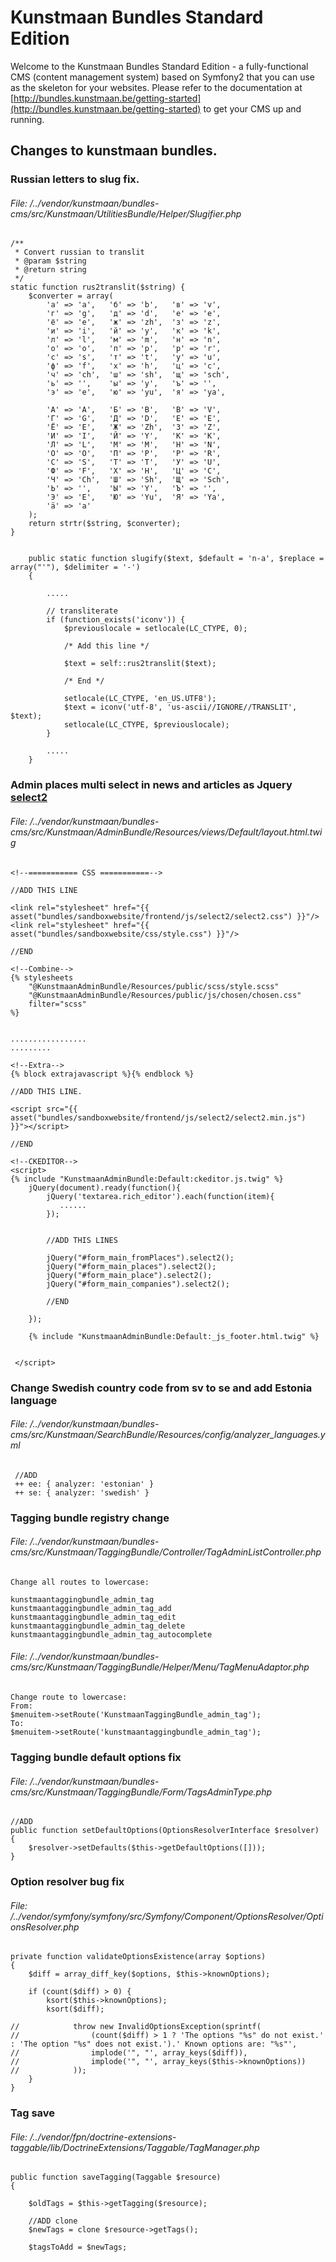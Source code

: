 Kunstmaan Bundles Standard Edition
==================================

Welcome to the Kunstmaan Bundles Standard Edition - a fully-functional CMS (content management system) based on Symfony2 that you can use as the skeleton for your websites. Please refer to the documentation at [http://bundles.kunstmaan.be/getting-started](http://bundles.kunstmaan.be/getting-started) to get your CMS up and running.

Changes to kunstmaan bundles.
--------------------------------

### Russian letters to slug fix.

###### File: /../vendor/kunstmaan/bundles-cms/src/Kunstmaan/UtilitiesBundle/Helper/Slugifier.php

    /**
     * Convert russian to translit
     * @param $string
     * @return string
     */
    static function rus2translit($string) {
        $converter = array(
            'а' => 'a',   'б' => 'b',   'в' => 'v',
            'г' => 'g',   'д' => 'd',   'е' => 'e',
            'ё' => 'e',   'ж' => 'zh',  'з' => 'z',
            'и' => 'i',   'й' => 'y',   'к' => 'k',
            'л' => 'l',   'м' => 'm',   'н' => 'n',
            'о' => 'o',   'п' => 'p',   'р' => 'r',
            'с' => 's',   'т' => 't',   'у' => 'u',
            'ф' => 'f',   'х' => 'h',   'ц' => 'c',
            'ч' => 'ch',  'ш' => 'sh',  'щ' => 'sch',
            'ь' => '',    'ы' => 'y',   'ъ' => '',
            'э' => 'e',   'ю' => 'yu',  'я' => 'ya',

            'А' => 'A',   'Б' => 'B',   'В' => 'V',
            'Г' => 'G',   'Д' => 'D',   'Е' => 'E',
            'Ё' => 'E',   'Ж' => 'Zh',  'З' => 'Z',
            'И' => 'I',   'Й' => 'Y',   'К' => 'K',
            'Л' => 'L',   'М' => 'M',   'Н' => 'N',
            'О' => 'O',   'П' => 'P',   'Р' => 'R',
            'С' => 'S',   'Т' => 'T',   'У' => 'U',
            'Ф' => 'F',   'Х' => 'H',   'Ц' => 'C',
            'Ч' => 'Ch',  'Ш' => 'Sh',  'Щ' => 'Sch',
            'Ь' => '',    'Ы' => 'Y',   'Ъ' => '',
            'Э' => 'E',   'Ю' => 'Yu',  'Я' => 'Ya',
            'ä' => 'a'
        );
        return strtr($string, $converter);
    }
    
    
        public static function slugify($text, $default = 'n-a', $replace = array("'"), $delimiter = '-')
        {
        
            .....
        
            // transliterate
            if (function_exists('iconv')) {
                $previouslocale = setlocale(LC_CTYPE, 0);
                
                /* Add this line */
                
                $text = self::rus2translit($text);
                
                /* End */
                
                setlocale(LC_CTYPE, 'en_US.UTF8');
                $text = iconv('utf-8', 'us-ascii//IGNORE//TRANSLIT', $text);
                setlocale(LC_CTYPE, $previouslocale);
            }
    
            .....
        }
        
        
        
### Admin places multi select in news and articles as Jquery [select2](http://ivaynberg.github.io/select2/)

###### File: /../vendor/kunstmaan/bundles-cms/src/Kunstmaan/AdminBundle/Resources/views/Default/layout.html.twig

    <!--=========== CSS ===========-->
    
    //ADD THIS LINE
    
    <link rel="stylesheet" href="{{ asset("bundles/sandboxwebsite/frontend/js/select2/select2.css") }}"/>
    <link rel="stylesheet" href="{{ asset("bundles/sandboxwebsite/css/style.css") }}"/>
    
    //END
    
    <!--Combine-->
    {% stylesheets
        "@KunstmaanAdminBundle/Resources/public/scss/style.scss"
        "@KunstmaanAdminBundle/Resources/public/js/chosen/chosen.css"
        filter="scss"
    %}


    .................
    .........

    <!--Extra-->
    {% block extrajavascript %}{% endblock %}

    //ADD THIS LINE.

    <script src="{{ asset("bundles/sandboxwebsite/frontend/js/select2/select2.min.js") }}"></script>

    //END

    <!--CKEDITOR-->
    <script>
    {% include "KunstmaanAdminBundle:Default:ckeditor.js.twig" %}
        jQuery(document).ready(function(){
            jQuery('textarea.rich_editor').each(function(item){
               ......
            });


            //ADD THIS LINES

            jQuery("#form_main_fromPlaces").select2();
            jQuery("#form_main_places").select2();
            jQuery("#form_main_place").select2();
            jQuery("#form_main_companies").select2();
            
            //END
            
        });

        {% include "KunstmaanAdminBundle:Default:_js_footer.html.twig" %}


     </script>
     
     
     
### Change Swedish country code from **sv** to **se** and add Estonia language

###### File: /../vendor/kunstmaan/bundles-cms/src/Kunstmaan/SearchBundle/Resources/config/analyzer_languages.yml

     //ADD
     ++ ee: { analyzer: 'estonian' }
     ++ se: { analyzer: 'swedish' }
     
     
### Tagging bundle registry change

###### File: /../vendor/kunstmaan/bundles-cms/src/Kunstmaan/TaggingBundle/Controller/TagAdminListController.php

    Change all routes to lowercase:

    kunstmaantaggingbundle_admin_tag
    kunstmaantaggingbundle_admin_tag_add
    kunstmaantaggingbundle_admin_tag_edit
    kunstmaantaggingbundle_admin_tag_delete
    kunstmaantaggingbundle_admin_tag_autocomplete


###### File: /../vendor/kunstmaan/bundles-cms/src/Kunstmaan/TaggingBundle/Helper/Menu/TagMenuAdaptor.php

    Change route to lowercase:
    From:
    $menuitem->setRoute('KunstmaanTaggingBundle_admin_tag');
    To:
    $menuitem->setRoute('kunstmaantaggingbundle_admin_tag');
    
### Tagging bundle default options fix

###### File: /../vendor/kunstmaan/bundles-cms/src/Kunstmaan/TaggingBundle/Form/TagsAdminType.php

    //ADD
    public function setDefaultOptions(OptionsResolverInterface $resolver)
    {
        $resolver->setDefaults($this->getDefaultOptions([]));
    }


### Option resolver bug fix

###### File: /../vendor/symfony/symfony/src/Symfony/Component/OptionsResolver/OptionsResolver.php

    private function validateOptionsExistence(array $options)
    {
        $diff = array_diff_key($options, $this->knownOptions);

        if (count($diff) > 0) {
            ksort($this->knownOptions);
            ksort($diff);

    //            throw new InvalidOptionsException(sprintf(
    //                (count($diff) > 1 ? 'The options "%s" do not exist.' : 'The option "%s" does not exist.').' Known options are: "%s"',
    //                implode('", "', array_keys($diff)),
    //                implode('", "', array_keys($this->knownOptions))
    //            ));
        }
    }
    

### Tag save

###### File: /../vendor/fpn/doctrine-extensions-taggable/lib/DoctrineExtensions/Taggable/TagManager.php

    public function saveTagging(Taggable $resource)
    {

        $oldTags = $this->getTagging($resource);
        
        //ADD clone
        $newTags = clone $resource->getTags();
        
        $tagsToAdd = $newTags;